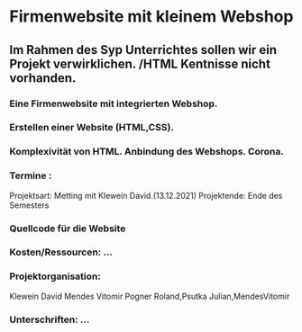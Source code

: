 # Firmenwebsite mit kleinem Webshop 
## Im Rahmen des Syp Unterrichtes sollen wir ein Projekt verwirklichen. /HTML Kentnisse nicht vorhanden.
### Eine Firmenwebsite mit integrierten Webshop. 
### Erstellen einer Website (HTML,CSS).
### Komplexivität von HTML. Anbindung des Webshops. Corona.
### Termine :
Projektsart: Metting mit Klewein David.(13.12.2021)
Projektende: Ende des Semesters 
### Quellcode für die Website

### Kosten/Ressourcen: ...
### Projektorganisation:
Klewein David
Mendes Vitomir
Pogner Roland,Psutka Julian,MendesVitomir
### Unterschriften: ...
